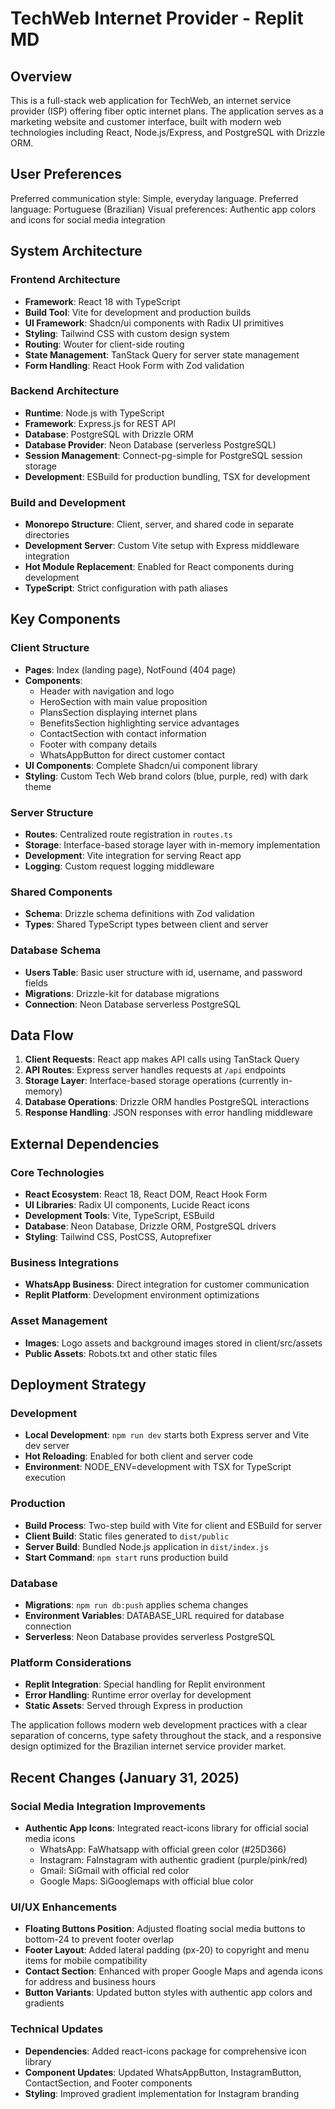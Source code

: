 # TechWeb Internet Provider - Replit MD

## Overview

This is a full-stack web application for TechWeb, an internet service provider (ISP) offering fiber optic internet plans. The application serves as a marketing website and customer interface, built with modern web technologies including React, Node.js/Express, and PostgreSQL with Drizzle ORM.

## User Preferences

Preferred communication style: Simple, everyday language.
Preferred language: Portuguese (Brazilian)
Visual preferences: Authentic app colors and icons for social media integration

## System Architecture

### Frontend Architecture
- **Framework**: React 18 with TypeScript
- **Build Tool**: Vite for development and production builds
- **UI Framework**: Shadcn/ui components with Radix UI primitives
- **Styling**: Tailwind CSS with custom design system
- **Routing**: Wouter for client-side routing
- **State Management**: TanStack Query for server state management
- **Form Handling**: React Hook Form with Zod validation

### Backend Architecture
- **Runtime**: Node.js with TypeScript
- **Framework**: Express.js for REST API
- **Database**: PostgreSQL with Drizzle ORM
- **Database Provider**: Neon Database (serverless PostgreSQL)
- **Session Management**: Connect-pg-simple for PostgreSQL session storage
- **Development**: ESBuild for production bundling, TSX for development

### Build and Development
- **Monorepo Structure**: Client, server, and shared code in separate directories
- **Development Server**: Custom Vite setup with Express middleware integration
- **Hot Module Replacement**: Enabled for React components during development
- **TypeScript**: Strict configuration with path aliases

## Key Components

### Client Structure
- **Pages**: Index (landing page), NotFound (404 page)
- **Components**: 
  - Header with navigation and logo
  - HeroSection with main value proposition
  - PlansSection displaying internet plans
  - BenefitsSection highlighting service advantages
  - ContactSection with contact information
  - Footer with company details
  - WhatsAppButton for direct customer contact
- **UI Components**: Complete Shadcn/ui component library
- **Styling**: Custom Tech Web brand colors (blue, purple, red) with dark theme

### Server Structure
- **Routes**: Centralized route registration in `routes.ts`
- **Storage**: Interface-based storage layer with in-memory implementation
- **Development**: Vite integration for serving React app
- **Logging**: Custom request logging middleware

### Shared Components
- **Schema**: Drizzle schema definitions with Zod validation
- **Types**: Shared TypeScript types between client and server

### Database Schema
- **Users Table**: Basic user structure with id, username, and password fields
- **Migrations**: Drizzle-kit for database migrations
- **Connection**: Neon Database serverless PostgreSQL

## Data Flow

1. **Client Requests**: React app makes API calls using TanStack Query
2. **API Routes**: Express server handles requests at `/api` endpoints
3. **Storage Layer**: Interface-based storage operations (currently in-memory)
4. **Database Operations**: Drizzle ORM handles PostgreSQL interactions
5. **Response Handling**: JSON responses with error handling middleware

## External Dependencies

### Core Technologies
- **React Ecosystem**: React 18, React DOM, React Hook Form
- **UI Libraries**: Radix UI components, Lucide React icons
- **Development Tools**: Vite, TypeScript, ESBuild
- **Database**: Neon Database, Drizzle ORM, PostgreSQL drivers
- **Styling**: Tailwind CSS, PostCSS, Autoprefixer

### Business Integrations
- **WhatsApp Business**: Direct integration for customer communication
- **Replit Platform**: Development environment optimizations

### Asset Management
- **Images**: Logo assets and background images stored in client/src/assets
- **Public Assets**: Robots.txt and other static files

## Deployment Strategy

### Development
- **Local Development**: `npm run dev` starts both Express server and Vite dev server
- **Hot Reloading**: Enabled for both client and server code
- **Environment**: NODE_ENV=development with TSX for TypeScript execution

### Production
- **Build Process**: Two-step build with Vite for client and ESBuild for server
- **Client Build**: Static files generated to `dist/public`
- **Server Build**: Bundled Node.js application in `dist/index.js`
- **Start Command**: `npm start` runs production build

### Database
- **Migrations**: `npm run db:push` applies schema changes
- **Environment Variables**: DATABASE_URL required for database connection
- **Serverless**: Neon Database provides serverless PostgreSQL

### Platform Considerations
- **Replit Integration**: Special handling for Replit environment
- **Error Handling**: Runtime error overlay for development
- **Static Assets**: Served through Express in production

The application follows modern web development practices with a clear separation of concerns, type safety throughout the stack, and a responsive design optimized for the Brazilian internet service provider market.

## Recent Changes (January 31, 2025)

### Social Media Integration Improvements
- **Authentic App Icons**: Integrated react-icons library for official social media icons
  - WhatsApp: FaWhatsapp with official green color (#25D366)
  - Instagram: FaInstagram with authentic gradient (purple/pink/red)
  - Gmail: SiGmail with official red color
  - Google Maps: SiGooglemaps with official blue color

### UI/UX Enhancements
- **Floating Buttons Position**: Adjusted floating social media buttons to bottom-24 to prevent footer overlap
- **Footer Layout**: Added lateral padding (px-20) to copyright and menu items for mobile compatibility
- **Contact Section**: Enhanced with proper Google Maps and agenda icons for address and business hours
- **Button Variants**: Updated button styles with authentic app colors and gradients

### Technical Updates
- **Dependencies**: Added react-icons package for comprehensive icon library
- **Component Updates**: Updated WhatsAppButton, InstagramButton, ContactSection, and Footer components
- **Styling**: Improved gradient implementation for Instagram branding